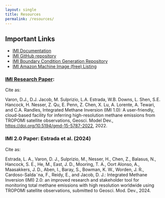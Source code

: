 ```yaml
---
layout: single
title: Resources
permalink: /resources/
---
```


## Important Links

- [IMI Documentation](https://imi.readthedocs.io/en/latest/)
- [IMI GitHub repository](https://github.com/ACMG-CH4/CH4_inversion_workflow)
- [IMI Boundary Condition Generation Repository](https://github.com/ACMG-CH4/CH4-boundary-condition-scripts)
- [IMI Amazon Machine Image (free) Listing](https://aws.amazon.com/marketplace/pp/prodview-hkuxx4h2vpjba?sr=0-1&ref_=beagle&applicationId=AWS-Marketplace-Console)

### [IMI Research Paper](https://gmd.copernicus.org/articles/15/5787/2022/gmd-15-5787-2022.html):

Cite as:

Varon, D.J., D.J. Jacob, M. Sulprizio, L.A. Estrada, W.B. Downs, L. Shen, S.E. Hancock, H. Nesser, Z. Qu, E. Penn, Z. Chen, X. Lu, A. Lorente, A. Tewari, and C.A. Randles, Integrated Methane Inversion (IMI 1.0): A user-friendly, cloud-based facility for inferring high-resolution methane emissions from TROPOMI satellite observations, Geosci. Model Dev., https://doi.org/10.5194/gmd-15-5787-2022, 2022.

### IMI 2.0 Paper: Estrada et al. (2024)

Cite as:

Estrada, L. A., Varon, D. J., Sulprizio, M., Nesser, H., Chen, Z., Balasus, N., Hancock, S. E., He, M., East, J. D., Mooring, T. A., Oort Alonso, A., Maasakkers, J. D., Aben, I., Baray, S., Bowman, K. W., Worden, J. R., Cardoso-Salda˜na, F., Reidy, E., and Jacob, D. J.: Integrated Methane Inversion (IMI) 2.0: an improved research and stakeholder tool for monitoring total methane emissions with high resolution worldwide using TROPOMI satellite observations, submitted to Geosci. Mod. Dev., 2024.
